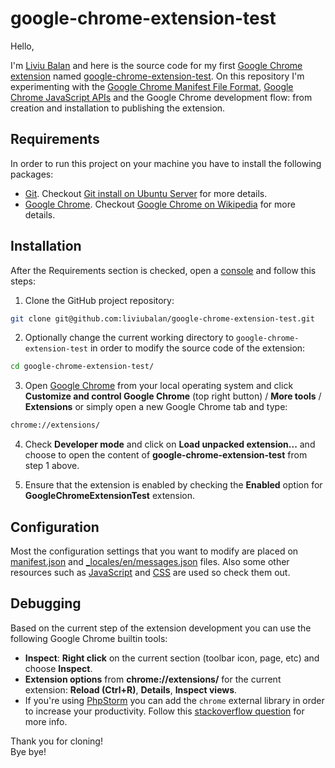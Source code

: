 # google-chrome-extension-test

Hello,

I'm [Liviu Balan](http://www.liviubalan.com/) and here is the source code for my first
[Google Chrome](https://www.google.com/chrome/) [extension](https://chrome.google.com/webstore/category/extensions) named
[google-chrome-extension-test](https://github.com/liviubalan/google-chrome-extension-test). On this repository I'm experimenting with
the [Google Chrome Manifest File Format](https://developer.chrome.com/extensions/manifest),
[Google Chrome JavaScript APIs](https://developer.chrome.com/extensions/api_index) and the Google Chrome development
flow: from creation and installation to publishing the extension.

## Requirements

In order to run this project on your machine you have to install the following packages:

* [Git](https://git-scm.com/). Checkout
[Git install on Ubuntu Server](http://www.liviubalan.com/git-install-on-ubuntu-server) for more details.
* [Google Chrome](https://www.google.com/chrome/). Checkout
[Google Chrome on Wikipedia](https://en.wikipedia.org/wiki/Google_Chrome) for more details.

## Installation

After the Requirements section is checked, open a [console](https://en.wikipedia.org/wiki/Command-line_interface) and
follow this steps:

1. Clone the GitHub project repository:

 ```bash
 git clone git@github.com:liviubalan/google-chrome-extension-test.git
 ```

2. Optionally change the current working directory to `google-chrome-extension-test` in order to modify the source code
of the extension:

 ```bash
 cd google-chrome-extension-test/
 ```

3. Open [Google Chrome](https://www.google.com/chrome/) from your local operating system and click **Customize and
control Google Chrome** (top right button) / **More tools** / **Extensions** or simply open a new Google Chrome tab and
type:

 ```bash
 chrome://extensions/
 ```

4. Check **Developer mode** and click on **Load unpacked extension...** and choose to open the content of
**google-chrome-extension-test** from step 1 above.

5. Ensure that the extension is enabled by checking the **Enabled** option for **GoogleChromeExtensionTest** extension.

## Configuration

Most the configuration settings that you want to modify are placed on
[manifest.json](https://github.com/liviubalan/google-chrome-extension-test/blob/master/manifest.json) and
[_locales/en/messages.json](https://github.com/liviubalan/google-chrome-extension-test/blob/master/_locales/en/messages.json)
files. Also some other resources such as [JavaScript](https://en.wikipedia.org/wiki/JavaScript) and
[CSS](https://en.wikipedia.org/wiki/Cascading_Style_Sheets) are used so check them out.

## Debugging

Based on the current step of the extension development you can use the following Google Chrome builtin tools:
* **Inspect**: **Right click** on the current section (toolbar icon, page, etc) and choose **Inspect**.
* **Extension options** from **chrome://extensions/** for the current extension: **Reload (Ctrl+R)**, **Details**,
**Inspect views**.
* If you're using [PhpStorm](https://www.jetbrains.com/phpstorm/) you can add the `chrome` external library in order to
increase your productivity. Follow this
[stackoverflow question](http://stackoverflow.com/questions/13997468/how-do-i-use-webstorm-for-chrome-extension-development)
for more info.

Thank you for cloning!  
Bye bye!

